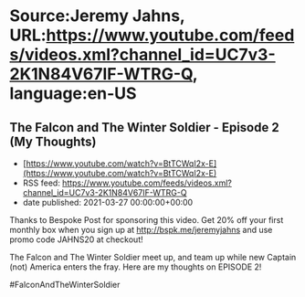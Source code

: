 # Source:Jeremy Jahns, URL:https://www.youtube.com/feeds/videos.xml?channel_id=UC7v3-2K1N84V67IF-WTRG-Q, language:en-US

## The Falcon and The Winter Soldier - Episode 2 (My Thoughts)
 - [https://www.youtube.com/watch?v=BtTCWqI2x-E](https://www.youtube.com/watch?v=BtTCWqI2x-E)
 - RSS feed: https://www.youtube.com/feeds/videos.xml?channel_id=UC7v3-2K1N84V67IF-WTRG-Q
 - date published: 2021-03-27 00:00:00+00:00

Thanks to Bespoke Post for sponsoring this video. 
Get 20% off your first monthly box when you sign up at http://bspk.me/jeremyjahns and use promo code JAHNS20 at checkout!

The Falcon and The Winter Soldier meet up, and team up while new Captain (not) America enters the fray. Here are my thoughts on EPISODE 2!

#FalconAndTheWinterSoldier

